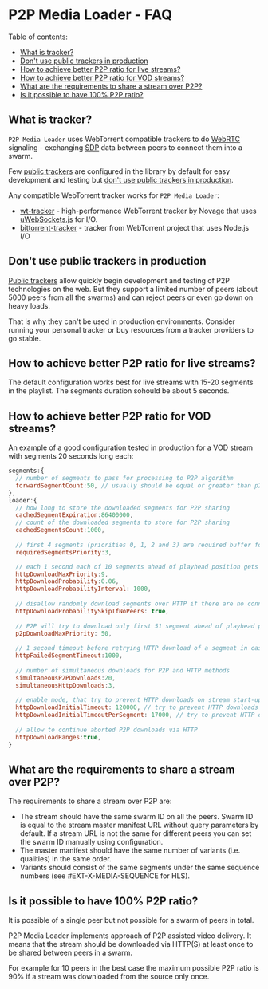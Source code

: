 # P2P Media Loader - FAQ

Table of contents:
- [What is tracker?](#what-is-tracker)
- [Don't use public trackers in production](#dont-use-public-trackers-in-production)
- [How to achieve better P2P ratio for live streams?](#how-to-achieve-better-p2p-ratio-for-live-streams)
- [How to achieve better P2P ratio for VOD streams?](#how-to-achieve-better-p2p-ratio-for-vod-streams)
- [What are the requirements to share a stream over P2P?](#what-are-the-requirements-to-share-a-stream-over-p2p)
- [Is it possible to have 100% P2P ratio?](#is-it-possible-to-have-100-p2p-ratio)

## What is tracker?

`P2P Media Loader` uses WebTorrent compatible trackers to do [WebRTC](https://en.wikipedia.org/wiki/WebRTC) signaling - exchanging [SDP](https://en.wikipedia.org/wiki/Session_Description_Protocol) data between peers to connect them into a swarm.

Few [public trackers](https://openwebtorrent.com/) are configured in the library by default for easy development and testing but [don't use public trackers in production](#dont-use-public-trackers-in-production).

Any compatible WebTorrent tracker works for `P2P Media Loader`:
- [wt-tracker](https://github.com/Novage/wt-tracker) - high-performance WebTorrent tracker by Novage that uses [uWebSockets.js](https://github.com/uNetworking/uWebSockets.js) for I/O.
- [bittorrent-tracker](https://github.com/webtorrent/bittorrent-tracker) - tracker from WebTorrent project that uses Node.js I/O

## Don't use public trackers in production

[Public trackers](https://openwebtorrent.com/) allow quickly begin development and testing of P2P technologies on the web.
But they support a limited number of peers (about 5000 peers from all the swarms) and can reject peers or even go down on heavy loads.

That is why they can't be used in production environments. Consider running your personal tracker or buy resources from a tracker providers to go stable.

## How to achieve better P2P ratio for live streams?

The default configuration works best for live streams with 15-20 segments in the playlist. The segments duration sohould be about 5 seconds.

## How to achieve better P2P ratio for VOD streams?

An example of a good configuration tested in production for a VOD stream with segments 20 seconds long each:

```javascript
segments:{
  // number of segments to pass for processing to P2P algorithm
  forwardSegmentCount:50, // usually should be equal or greater than p2pDownloadMaxPriority and httpDownloadMaxPriority
},
loader:{
  // how long to store the downloaded segments for P2P sharing
  cachedSegmentExpiration:86400000,
  // count of the downloaded segments to store for P2P sharing
  cachedSegmentsCount:1000,
  
  // first 4 segments (priorities 0, 1, 2 and 3) are required buffer for stable playback
  requiredSegmentsPriority:3,

  // each 1 second each of 10 segments ahead of playhead position gets 6% probability for random HTTP download
  httpDownloadMaxPriority:9,
  httpDownloadProbability:0.06,
  httpDownloadProbabilityInterval: 1000,
  
  // disallow randomly download segments over HTTP if there are no connected peers
  httpDownloadProbabilitySkipIfNoPeers: true,
  
  // P2P will try to download only first 51 segment ahead of playhead position
  p2pDownloadMaxPriority: 50,
  
  // 1 second timeout before retrying HTTP download of a segment in case of an error
  httpFailedSegmentTimeout:1000,
  
  // number of simultaneous downloads for P2P and HTTP methods
  simultaneousP2PDownloads:20,
  simultaneousHttpDownloads:3,
  
  // enable mode, that try to prevent HTTP downloads on stream start-up
  httpDownloadInitialTimeout: 120000, // try to prevent HTTP downloads during first 2 minutes
  httpDownloadInitialTimeoutPerSegment: 17000, // try to prevent HTTP download per segment during first 17 seconds
  
  // allow to continue aborted P2P downloads via HTTP
  httpDownloadRanges:true,
}
```

## What are the requirements to share a stream over P2P?

The requirements to share a stream over P2P are:
- The stream should have the same swarm ID on all the peers. Swarm ID is equal to the stream master manifest URL without query parameters by default. If a stream URL is not the same for different peers you can set the swarm ID manually using configuration.
- The master manifest should have the same number of variants (i.e. qualities) in the same order.
- Variants should consist of the same segments under the same sequence numbers (see #EXT-X-MEDIA-SEQUENCE for HLS).

## Is it possible to have 100% P2P ratio?

It is possible of a single peer but not possible for a swarm of peers in total.

P2P Media Loader implements approach of P2P assisted video delivery. It means that the stream should be downloaded via HTTP(S) at least once to be shared between peers in a swarm.

For example for 10 peers in the best case the maximum possible P2P ratio is 90% if a stream was downloaded from the source only once.
